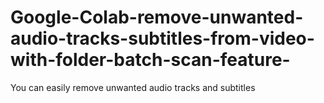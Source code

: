 # Google-Colab-remove-unwanted-audio-tracks-subtitles-from-video-with-folder-batch-scan-feature-
You can easily remove unwanted audio tracks and subtitles 
